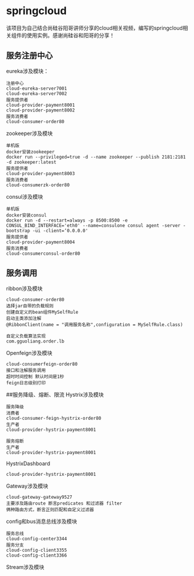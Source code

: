 # springcloud
该项目为自己结合尚硅谷阳哥讲师分享的cloud相关视频，编写的springcloud相关组件的使用实例。感谢尚硅谷和阳哥的分享！
## 服务注册中心
eureka涉及模块：
```$xslt
注册中心
cloud-eureka-server7001
cloud-eureka-server7002
服务提供者
cloud-provider-payment8001
cloud-provider-payment8002
服务消费者
cloud-consumer-order80
```
zookeeper涉及模块
```$xslt
单机版
docker安装zookeeper
docker run --privileged=true -d --name zookeeper --publish 2181:2181  -d zookeeper:latest
服务提供者
cloud-provider-payment8003
服务消费者
cloud-consumerzk-order80
```
consul涉及模块
```$xslt
单机版 
docker安装consul 
docker run -d --restart=always -p 8500:8500 -e CONSUL_BIND_INTERFACE='eth0' --name=consulone consul agent -server -bootstrap -ui -client=‘0.0.0.0'
服务提供者
cloud-provider-payment8004
服务消费者
cloud-consumerconsul-order80
```

## 服务调用
ribbon涉及模块
```$xslt
cloud-consumer-order80
选择jar自带的负载规则
创建自定义的bean组件MySelfRule
启动主类添加注解
@RibbonClient(name = "调用服务名称",configuration = MySelfRule.class)

自定义负载算法实现
com.gguoliang.order.lb
```
Openfeign涉及模块
```$xslt
cloud-consumerfeign-order80
接口和注解服务调用
超时时间控制 默认时间是1秒
feign日志级别打印
```

##服务降级、熔断、限流
Hystrix涉及模块
```$xslt
服务降级
消费者
cloud-consumer-feign-hystrix-order80
生产者
cloud-provider-hystrix-payment8001

服务熔断
生产者
cloud-provider-hystrix-payment8001
```
HystrixDashboard
```$xslt
cloud-provider-hystrix-payment8001
```
Gateway涉及模块
```$xslt
cloud-gateway-gateway9527
主要涉及路由route 断言predicates 和过滤器 filter
俩种路由方式，断言正则匹配和自定义过滤器
```
config和bus消息总线涉及模块
```$xslt
服务总线
cloud-config-center3344
服务分支
cloud-config-client3355
cloud-config-client3366
```
Stream涉及模块
```$xslt

```